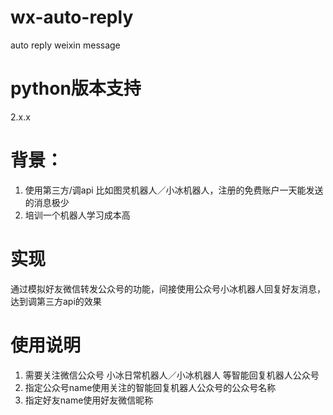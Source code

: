 # wx-auto-reply
auto reply weixin message

# python版本支持
2.x.x

# 背景：
1. 使用第三方/调api 比如图灵机器人／小冰机器人，注册的免费账户一天能发送的消息极少
2. 培训一个机器人学习成本高

# 实现
通过模拟好友微信转发公众号的功能，间接使用公众号小冰机器人回复好友消息，达到调第三方api的效果

# 使用说明
1. 需要关注微信公众号 小冰日常机器人／小冰机器人 等智能回复机器人公众号
2. 指定公众号name使用关注的智能回复机器人公众号的公众号名称
3. 指定好友name使用好友微信昵称

